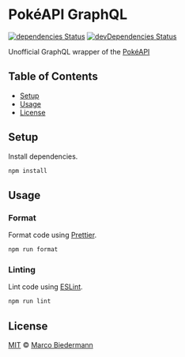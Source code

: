 # PokéAPI GraphQL

[![dependencies Status](https://img.shields.io/david/marcobiedermann/pokeapi-graphql)](https://david-dm.org/marcobiedermann/pokeapi-graphql)
[![devDependencies Status](https://img.shields.io/david/dev/marcobiedermann/pokeapi-graphql)](https://david-dm.org/marcobiedermann/pokeapi-graphql?type=dev)

Unofficial GraphQL wrapper of the [PokéAPI](https://pokeapi.co/)

## Table of Contents

- [Setup](#setup)
- [Usage](#usage)
- [License](#license)

## Setup

Install dependencies.

```sh
npm install
```

## Usage

### Format

Format code using [Prettier](https://prettier.io/).

```sh
npm run format
```

### Linting

Lint code using [ESLint](https://eslint.org/).

```sh
npm run lint
```

## License

[MIT](LICENSE) © [Marco Biedermann](https://github.com/marcobiedermann)
